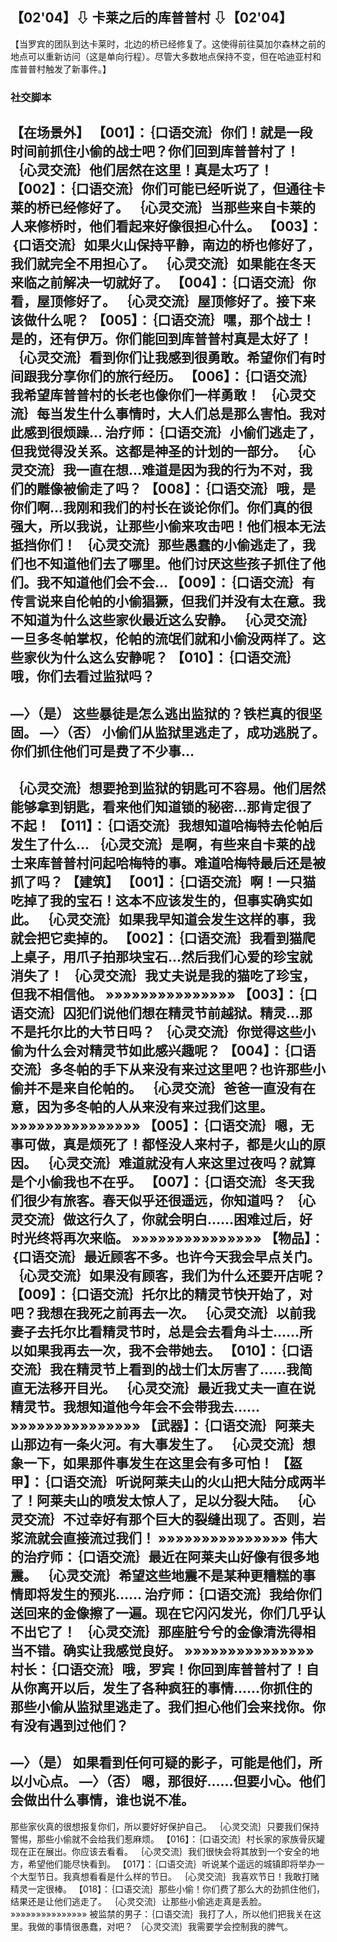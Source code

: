 ## 【02'04】⇩ 卡莱之后的库普普村 ⇩【02'04】
【当罗宾的团队到达卡莱时，北边的桥已经修复了。这使得前往莫加尔森林之前的地点可以重新访问（这是单向行程）。尽管大多数地点保持不变，但在哈迪亚村和库普普村触发了新事件。】
### 社交脚本 
【在场景外】
【001】：｛口语交流｝你们！就是一段时间前抓住小偷的战士吧？你们回到库普普村了！
｛心灵交流｝他们居然在这里！真是太巧了！
【002】：｛口语交流｝你们可能已经听说了，但通往卡莱的桥已经修好了。
｛心灵交流｝当那些来自卡莱的人来修桥时，他们看起来好像很担心什么。
【003】：｛口语交流｝如果火山保持平静，南边的桥也修好了，我们就完全不用担心了。
｛心灵交流｝如果能在冬天来临之前解决一切就好了。
【004】：｛口语交流｝你看，屋顶修好了。
｛心灵交流｝屋顶修好了。接下来该做什么呢？
【005】：｛口语交流｝嘿，那个战士！是的，还有伊万。你们能回到库普普村真是太好了！
｛心灵交流｝看到你们让我感到很勇敢。希望你们有时间跟我分享你们的旅行经历。
【006】：｛口语交流｝我希望库普普村的长老也像你们一样勇敢！
｛心灵交流｝每当发生什么事情时，大人们总是那么害怕。我对此感到很烦躁…
治疗师：｛口语交流｝小偷们逃走了，但我觉得没关系。这都是神圣的计划的一部分。
｛心灵交流｝我一直在想…难道是因为我的行为不对，我们的雕像被偷走了吗？
【008】：｛口语交流｝哦，是你们啊…我刚和我们的村长在谈论你们。你们真的很强大，所以我说，让那些小偷来攻击吧！他们根本无法抵挡你们！
｛心灵交流｝那些愚蠢的小偷逃走了，我们也不知道他们去了哪里。他们讨厌这些孩子抓住了他们。我不知道他们会不会…
【009】：｛口语交流｝有传言说来自伦帕的小偷猖獗，但我们并没有太在意。我不知道为什么这些家伙最近这么安静。
｛心灵交流｝一旦多冬帕掌权，伦帕的流氓们就和小偷没两样了。这些家伙为什么这么安静呢？
【010】：｛口语交流｝哦，你们去看过监狱吗？
--------------------------------------------
—〉（是）
这些暴徒是怎么逃出监狱的？铁栏真的很坚固。
—〉（否）
小偷们从监狱里逃走了，成功逃脱了。你们抓住他们可是费了不少事…
--------------------------------------------
｛心灵交流｝想要抢到监狱的钥匙可不容易。他们居然能够拿到钥匙，看来他们知道锁的秘密…那肯定很了不起！
【011】：｛口语交流｝我想知道哈梅特去伦帕后发生了什么…
｛心灵交流｝是啊，有些来自卡莱的战士来库普普村问起哈梅特的事。难道哈梅特最后还是被抓了吗？
【建筑】
【001】：｛口语交流｝啊！一只猫吃掉了我的宝石！这本不应该发生的，但事实确实如此。
｛心灵交流｝如果我早知道会发生这样的事，我就会把它卖掉的。
【002】：｛口语交流｝我看到猫爬上桌子，用爪子拍那块宝石…然后我们心爱的珍宝就消失了！
｛心灵交流｝我丈夫说是我的猫吃了珍宝，但我不相信他。
»»»»»»»»»»»»»»»
【003】：｛口语交流｝囚犯们说他们想在精灵节前越狱。精灵…那不是托尔比的大节日吗？
｛心灵交流｝你觉得这些小偷为什么会对精灵节如此感兴趣呢？
【004】：｛口语交流｝多冬帕的手下从来没有来过这里吧？也许那些小偷并不是来自伦帕的。
｛心灵交流｝爸爸一直没有在意，因为多冬帕的人从来没有来过我们这里。
»»»»»»»»»»»»»»»
【005】：｛口语交流｝嗯，无事可做，真是烦死了！都怪没人来村子，都是火山的原因。
｛心灵交流｝难道就没有人来这里过夜吗？就算是个小偷我也不在乎。
【007】：｛口语交流｝冬天我们很少有旅客。春天似乎还很遥远，你知道吗？
｛心灵交流｝做这行久了，你就会明白……困难过后，好时光终将再次来临。
»»»»»»»»»»»»»»»
【物品】：｛口语交流｝最近顾客不多。也许今天我会早点关门。
｛心灵交流｝如果没有顾客，我们为什么还要开店呢？
【009】：｛口语交流｝托尔比的精灵节快开始了，对吧？我想在我死之前再去一次。
｛心灵交流｝以前我妻子去托尔比看精灵节时，总是会去看角斗士……所以如果我再去一次，我不会带她去。
【010】：｛口语交流｝我在精灵节上看到的战士们太厉害了……我简直无法移开目光。
｛心灵交流｝最近我丈夫一直在说精灵节。我想知道他今年会不会带我去……
»»»»»»»»»»»»»»»
【武器】：｛口语交流｝阿莱夫山那边有一条火河。有大事发生了。
｛心灵交流｝想象一下，如果那件事发生在这里会有多可怕！
【盔甲】：｛口语交流｝听说阿莱夫山的火山把大陆分成两半了！阿莱夫山的喷发太惊人了，足以分裂大陆。
｛心灵交流｝不过幸好有那个巨大的裂缝出现了。否则，岩浆流就会直接流过我们！
»»»»»»»»»»»»»»»
伟大的治疗师：｛口语交流｝最近在阿莱夫山好像有很多地震。
｛心灵交流｝希望这些地震不是某种更糟糕的事情即将发生的预兆……
治疗师：｛口语交流｝我给你们送回来的金像擦了一遍。现在它闪闪发光，你们几乎认不出它了！
｛心灵交流｝那座脏兮兮的金像清洗得相当不错。确实让我感觉良好。
»»»»»»»»»»»»»»»
村长：｛口语交流｝哦，罗宾！你回到库普普村了！自从你离开以后，发生了各种疯狂的事情……你抓住的那些小偷从监狱里逃走了。我们担心他们会来找你。你有没有遇到过他们？
--------------------------------------------
—〉（是）
如果看到任何可疑的影子，可能是他们，所以小心点。
—〉（否）
嗯，那很好……但要小心。他们会做出什么事情，谁也说不准。
--------------------------------------------
那些家伙真的很想报复你们，所以要好好保护自己。
｛心灵交流｝只要我们保持警惕，那些小偷就不会给我们惹麻烦。
【016】：｛口语交流｝村长家的家族骨灰罐现在正在展出。你应该去看看。
｛心灵交流｝我们很快会将其放到一个安全的地方，希望他们能尽快看到。
【017】：｛口语交流｝听说某个遥远的城镇即将举办一个大型节日。我真想看看是什么样的节日。
｛心灵交流｝我喜欢节日！我敢打赌精灵一定很棒。
【018】：｛口语交流｝那些小偷！你们费了那么大的劲抓住他们，结果还是让他们逃走了。
｛心灵交流｝让那些小偷逃走真是丢脸。
»»»»»»»»»»»»»»»
被监禁的男子：｛口语交流｝我打了人，所以他们把我关在这里。我做的事情很愚蠢，对吧？
｛心灵交流｝我需要学会控制我的脾气。